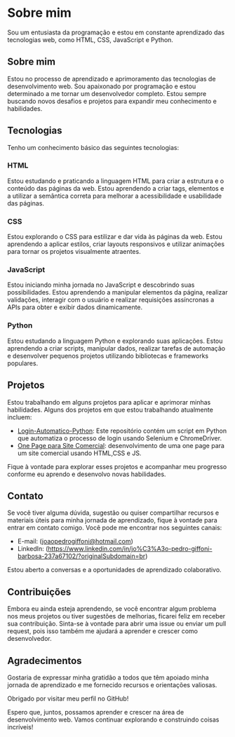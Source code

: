 # Sobre mim

Sou um entusiasta da programação e estou em constante aprendizado das tecnologias web, como HTML, CSS, JavaScript e Python.

## Sobre mim

Estou no processo de aprendizado e aprimoramento das tecnologias de desenvolvimento web. Sou apaixonado por programação e estou determinado a me tornar um desenvolvedor completo. Estou sempre buscando novos desafios e projetos para expandir meu conhecimento e habilidades.

## Tecnologias

Tenho um conhecimento básico das seguintes tecnologias:

### HTML

Estou estudando e praticando a linguagem HTML para criar a estrutura e o conteúdo das páginas da web. Estou aprendendo a criar tags, elementos e a utilizar a semântica correta para melhorar a acessibilidade e usabilidade das páginas.

### CSS

Estou explorando o CSS para estilizar e dar vida às páginas da web. Estou aprendendo a aplicar estilos, criar layouts responsivos e utilizar animações para tornar os projetos visualmente atraentes.

### JavaScript

Estou iniciando minha jornada no JavaScript e descobrindo suas possibilidades. Estou aprendendo a manipular elementos da página, realizar validações, interagir com o usuário e realizar requisições assíncronas a APIs para obter e exibir dados dinamicamente.

### Python

Estou estudando a linguagem Python e explorando suas aplicações. Estou aprendendo a criar scripts, manipular dados, realizar tarefas de automação e desenvolver pequenos projetos utilizando bibliotecas e frameworks populares.

## Projetos

Estou trabalhando em alguns projetos para aplicar e aprimorar minhas habilidades. Alguns dos projetos em que estou trabalhando atualmente incluem:

- [Login-Automatico-Python](https://github.com/JoaoPedroGiffoni/Login-Automatico-Python): Este repositório contém um script em Python que automatiza o processo de login usando Selenium e ChromeDriver.
- [One Page para Site Comercial](https://github.com/JoaoPedroGiffoni/Projeto_one_page_01): desenvolvimento de uma one page para um site comercial usando HTML,CSS e JS.

Fique à vontade para explorar esses projetos e acompanhar meu progresso conforme eu aprendo e desenvolvo novas habilidades.

## Contato

Se você tiver alguma dúvida, sugestão ou quiser compartilhar recursos e materiais úteis para minha jornada de aprendizado, fique à vontade para entrar em contato comigo. Você pode me encontrar nos seguintes canais:

- E-mail: (joaopedrogiffoni@hotmail.com)
- LinkedIn: (https://www.linkedin.com/in/jo%C3%A3o-pedro-giffoni-barbosa-237a67102/?originalSubdomain=br)

Estou aberto a conversas e a oportunidades de aprendizado colaborativo.

## Contribuições

Embora eu ainda esteja aprendendo, se você encontrar algum problema nos meus projetos ou tiver sugestões de melhorias, ficarei feliz em receber sua contribuição. Sinta-se à vontade para abrir uma issue ou enviar um pull request, pois isso também me ajudará a aprender e crescer como desenvolvedor.

## Agradecimentos

Gostaria de expressar minha gratidão a todos que  têm apoiado minha jornada de aprendizado e me fornecido recursos e orientações valiosas. 

Obrigado por visitar meu perfil no GitHub!

Espero que, juntos, possamos aprender e crescer na área de desenvolvimento web. Vamos continuar explorando e construindo coisas incríveis!
